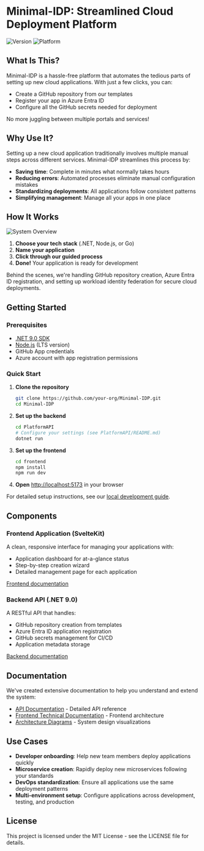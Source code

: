 # Minimal-IDP: Streamlined Cloud Deployment Platform

![Version](https://img.shields.io/badge/version-0.1.0-blue)
![Platform](https://img.shields.io/badge/platform-.NET%209.0%20%7C%20SvelteKit-brightgreen)

## What Is This?

Minimal-IDP is a hassle-free platform that automates the tedious parts of setting up new cloud applications. With just a few clicks, you can:

- Create a GitHub repository from our templates
- Register your app in Azure Entra ID
- Configure all the GitHub secrets needed for deployment

No more juggling between multiple portals and services!

## Why Use It?

Setting up a new cloud application traditionally involves multiple manual steps across different services. Minimal-IDP streamlines this process by:

- **Saving time**: Complete in minutes what normally takes hours
- **Reducing errors**: Automated processes eliminate manual configuration mistakes
- **Standardizing deployments**: All applications follow consistent patterns
- **Simplifying management**: Manage all your apps in one place

## How It Works

![System Overview](./docs/images/system-overview.png)

1. **Choose your tech stack** (.NET, Node.js, or Go)
2. **Name your application**
3. **Click through our guided process**
4. **Done!** Your application is ready for development

Behind the scenes, we're handling GitHub repository creation, Azure Entra ID registration, and setting up workload identity federation for secure cloud deployments.

## Getting Started

### Prerequisites

- [.NET 9.0 SDK](https://dotnet.microsoft.com/download)
- [Node.js](https://nodejs.org/) (LTS version)
- GitHub App credentials
- Azure account with app registration permissions

### Quick Start

1. **Clone the repository**

   ```bash
   git clone https://github.com/your-org/Minimal-IDP.git
   cd Minimal-IDP
   ```

2. **Set up the backend**

   ```bash
   cd PlatformAPI
   # Configure your settings (see PlatformAPI/README.md)
   dotnet run
   ```

3. **Set up the frontend**

   ```bash
   cd frontend
   npm install
   npm run dev
   ```

4. **Open** <http://localhost:5173> in your browser

For detailed setup instructions, see our [local development guide](./docs/README.md).

## Components

### Frontend Application (SvelteKit)

A clean, responsive interface for managing your applications with:

- Application dashboard for at-a-glance status
- Step-by-step creation wizard
- Detailed management page for each application

[Frontend documentation](./frontend/README.md)

### Backend API (.NET 9.0)

A RESTful API that handles:

- GitHub repository creation from templates
- Azure Entra ID application registration
- GitHub secrets management for CI/CD
- Application metadata storage

[Backend documentation](./PlatformAPI/README.md)

## Documentation

We've created extensive documentation to help you understand and extend the system:

- [API Documentation](./docs/backend/api-documentation.md) - Detailed API reference
- [Frontend Technical Documentation](./docs/frontend/technical-documentation.md) - Frontend architecture
- [Architecture Diagrams](./docs/diagrams/architecture-overview.md) - System design visualizations

## Use Cases

- **Developer onboarding**: Help new team members deploy applications quickly
- **Microservice creation**: Rapidly deploy new microservices following your standards
- **DevOps standardization**: Ensure all applications use the same deployment patterns
- **Multi-environment setup**: Configure applications across development, testing, and production

## License

This project is licensed under the MIT License - see the LICENSE file for details.
